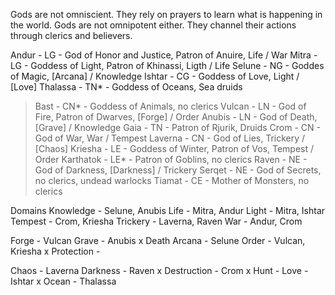 Gods are not omniscient. They rely on prayers to learn what is happening in the world.
Gods are not omnipotent either. They channel their actions through clerics and believers.

Andur - LG - God of Honor and Justice, Patron of Anuire,  Life / War
Mitra - LG - Goddess of Light, Patron of Khinassi, Ligth / Life
Selune - NG - Goddes of Magic,  [Arcana] / Knowledge
Ishtar - CG - Goddess of Love, Light / [Love]
Thalassa - TN* - Goddess of Oceans, Sea druids
> Bast - CN* - Goddess of Animals, no clerics
Vulcan - LN - God of Fire, Patron of Dwarves,  [Forge] / Order
Anubis - LN - God of Death, [Grave] / Knowledge
> Gaia - TN - Patron of Rjurik, Druids
Crom - CN - God of War, War / Tempest
Laverna - CN - God of Lies, Trickery / [Chaos]
Kriesha - LE - Goddess of Winter, Patron of Vos, Tempest / Order
> Karthatok - LE* - Patron of Goblins, no clerics
Raven - NE - God of Darkness, [Darkness] / Trickery
Serqet - NE - God of Secrets, no clerics, undead warlocks
Tiamat - CE - Mother of Monsters, no clerics

Domains
Knowledge - Selune, Anubis
Life - Mitra, Andur
Light - Mitra, Ishtar
Tempest - Crom, Kriesha
Trickery - Laverna, Raven
War - Andur, Crom

Forge - Vulcan 
Grave - Anubis
x Death
Arcana - Selune
Order - Vulcan, Kriesha
x Protection -

Chaos - Laverna
Darkness - Raven
x Destruction - Crom
x Hunt -
Love - Ishtar
x Ocean - Thalassa